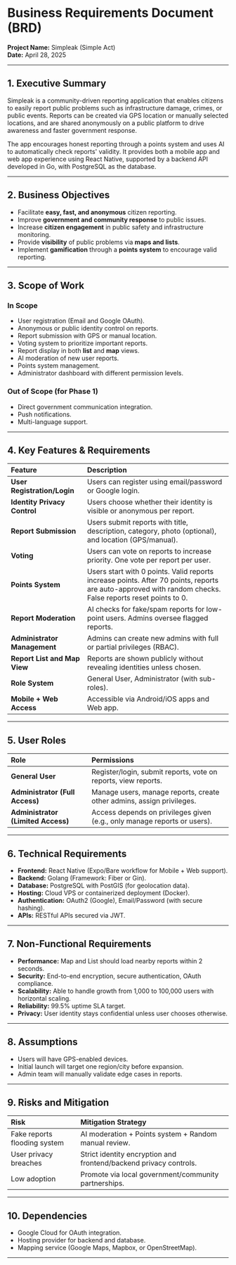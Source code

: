 # Business Requirements Document (BRD)

**Project Name:** Simpleak (Simple Act)  
**Date:** April 28, 2025

---

## 1. Executive Summary

Simpleak is a community-driven reporting application that enables citizens to easily report public problems such as infrastructure damage, crimes, or public events. Reports can be created via GPS location or manually selected locations, and are shared anonymously on a public platform to drive awareness and faster government response.

The app encourages honest reporting through a points system and uses AI to automatically check reports' validity. It provides both a mobile app and web app experience using React Native, supported by a backend API developed in Go, with PostgreSQL as the database.

---

## 2. Business Objectives

- Facilitate **easy, fast, and anonymous** citizen reporting.
- Improve **government and community response** to public issues.
- Increase **citizen engagement** in public safety and infrastructure monitoring.
- Provide **visibility** of public problems via **maps and lists**.
- Implement **gamification** through a **points system** to encourage valid reporting.

---

## 3. Scope of Work

### In Scope

- User registration (Email and Google OAuth).
- Anonymous or public identity control on reports.
- Report submission with GPS or manual location.
- Voting system to prioritize important reports.
- Report display in both **list** and **map** views.
- AI moderation of new user reports.
- Points system management.
- Administrator dashboard with different permission levels.

### Out of Scope (for Phase 1)

- Direct government communication integration.
- Push notifications.
- Multi-language support.

---

## 4. Key Features & Requirements

| Feature                      | Description                                                                                                                                               |
| :--------------------------- | :-------------------------------------------------------------------------------------------------------------------------------------------------------- |
| **User Registration/Login**  | Users can register using email/password or Google login.                                                                                                  |
| **Identity Privacy Control** | Users choose whether their identity is visible or anonymous per report.                                                                                   |
| **Report Submission**        | Users submit reports with title, description, category, photo (optional), and location (GPS/manual).                                                      |
| **Voting**                   | Users can vote on reports to increase priority. One vote per report per user.                                                                             |
| **Points System**            | Users start with 0 points. Valid reports increase points. After 70 points, reports are auto-approved with random checks. False reports reset points to 0. |
| **Report Moderation**        | AI checks for fake/spam reports for low-point users. Admins oversee flagged reports.                                                                      |
| **Administrator Management** | Admins can create new admins with full or partial privileges (RBAC).                                                                                      |
| **Report List and Map View** | Reports are shown publicly without revealing identities unless chosen.                                                                                    |
| **Role System**              | General User, Administrator (with sub-roles).                                                                                                             |
| **Mobile + Web Access**      | Accessible via Android/iOS apps and Web app.                                                                                                              |

---

## 5. User Roles

| Role                               | Permissions                                                              |
| :--------------------------------- | :----------------------------------------------------------------------- |
| **General User**                   | Register/login, submit reports, vote on reports, view reports.           |
| **Administrator (Full Access)**    | Manage users, manage reports, create other admins, assign privileges.    |
| **Administrator (Limited Access)** | Access depends on privileges given (e.g., only manage reports or users). |

---

## 6. Technical Requirements

- **Frontend:** React Native (Expo/Bare workflow for Mobile + Web support).
- **Backend:** Golang (Framework: Fiber or Gin).
- **Database:** PostgreSQL with PostGIS (for geolocation data).
- **Hosting:** Cloud VPS or containerized deployment (Docker).
- **Authentication:** OAuth2 (Google), Email/Password (with secure hashing).
- **APIs:** RESTful APIs secured via JWT.

---

## 7. Non-Functional Requirements

- **Performance:** Map and List should load nearby reports within 2 seconds.
- **Security:** End-to-end encryption, secure authentication, OAuth compliance.
- **Scalability:** Able to handle growth from 1,000 to 100,000 users with horizontal scaling.
- **Reliability:** 99.5% uptime SLA target.
- **Privacy:** User identity stays confidential unless user chooses otherwise.

---

## 8. Assumptions

- Users will have GPS-enabled devices.
- Initial launch will target one region/city before expansion.
- Admin team will manually validate edge cases in reports.

---

## 9. Risks and Mitigation

| Risk                         | Mitigation Strategy                                               |
| :--------------------------- | :---------------------------------------------------------------- |
| Fake reports flooding system | AI moderation + Points system + Random manual review.             |
| User privacy breaches        | Strict identity encryption and frontend/backend privacy controls. |
| Low adoption                 | Promote via local government/community partnerships.              |

---

## 10. Dependencies

- Google Cloud for OAuth integration.
- Hosting provider for backend and database.
- Mapping service (Google Maps, Mapbox, or OpenStreetMap).

---
